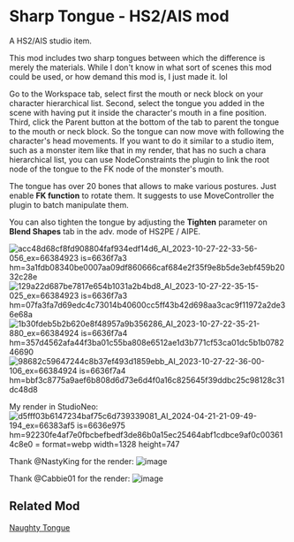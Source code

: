 # Sharp Tongue - HS2/AIS mod
A HS2/AIS studio item.

This mod includes two sharp tongues between which the difference is merely the materials. While I don't know in what sort of scenes this mod could be used, or how demand this mod is, I just made it. lol

Go to the Workspace tab, select first the mouth or neck block on your character hierarchical list. Second, select the tongue you added in the scene with having put it inside the character's mouth in a fine position. Third, click the Parent button at the bottom of the tab to parent the tongue to the mouth or neck block. So the tongue can now move with following the character's head movements. If you want to do it similar to a studio item, such as a monster item like that in my render, that has no such a chara hierarchical list, you can use NodeConstraints the plugin to link the root node of the tongue to the FK node of the monster's mouth.

The tongue has over 20 bones that allows to make various postures. Just enable **FK function** to rotate them. It suggests to use MoveController the plugin to batch manipulate them. 

You can also tighten the tongue by adjusting the **Tighten** parameter on **Blend Shapes** tab in the adv. mode of HS2PE / AIPE.

![acc48d68cf8fd908804faf934edf14d6_AI_2023-10-27-22-33-56-056_ex=66384923 is=6636f7a3 hm=3a1fdb08340be0007aa09df860666caf684e2f35f9e8b5de3ebf459b2032c28e](https://github.com/Blatke/Sharp-Tongue-HS2-AIS-mod/assets/125734582/72f815ca-7569-4b21-82d2-7b7f731de896)
![129a22d687be7817e654b1031a2b4bd8_AI_2023-10-27-22-35-15-025_ex=66384923 is=6636f7a3 hm=07fa3fa7d69edc4c73014b40600cc5ff43b42d698aa3cac9f11972a2de36e68a](https://github.com/Blatke/Sharp-Tongue-HS2-AIS-mod/assets/125734582/ee38c125-ffc9-45f2-94d5-000bd09bd5d7)
![1b30fdeb5b2b620e8f48957a9b356286_AI_2023-10-27-22-35-21-880_ex=66384924 is=6636f7a4 hm=357d4562afa44f3ba01c55ba808e6512ae1d3b771cf53ca01dc5b1b078246690](https://github.com/Blatke/Sharp-Tongue-HS2-AIS-mod/assets/125734582/79658b61-fda3-4424-a350-88c31914bde2)
![98682c59647244c8b37ef493d1859ebb_AI_2023-10-27-22-36-00-106_ex=66384924 is=6636f7a4 hm=bbf3c8775a9aef6b808d6d73e6d4f0a16c825645f39ddbc25c98128c31dc48d8](https://github.com/Blatke/Sharp-Tongue-HS2-AIS-mod/assets/125734582/c72413fe-ad02-4cb3-96a5-66bc42176a3d)

My render in StudioNeo:
![d5fff03b6147234baf75c6d739339081_AI_2024-04-21-21-09-49-194_ex=66383af5 is=6636e975 hm=92230fe4af7e0fbcbefbedf3de86b0a15ec25464abf1cdbce9af0c003614c8e0 = format=webp width=1328 height=747](https://github.com/Blatke/Sharp-Tongue-HS2-AIS-mod/assets/125734582/5bff13a4-528c-4731-a4b9-b58f06ae61d9)

Thank @NastyKing for the render:
![image](https://github.com/Blatke/Sharp-Tongue-HS2-AIS-mod/assets/125734582/b9574833-587e-4412-8110-172ff3eca2ba)

Thank @Cabbie01 for the render:
![image](https://github.com/Blatke/Sharp-Tongue-HS2-AIS-mod/assets/125734582/3ad9a82c-74e4-4433-be39-e19cc5450560)


## Related Mod
[Naughty Tongue](https://github.com/Blatke/Naughty-Tongue)
